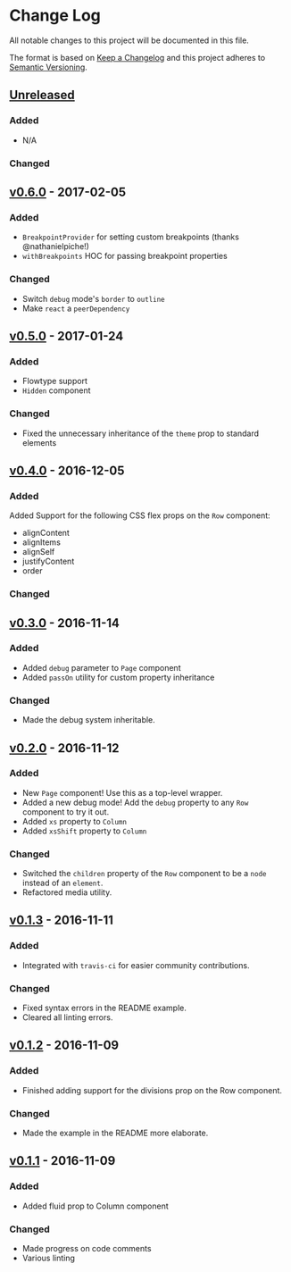 # Change Log

All notable changes to this project will be documented in this file.

The format is based on [Keep a Changelog](http://keepachangelog.com/) and this project adheres to [Semantic Versioning](http://semver.org/).

## [Unreleased]

### Added

- N/A

### Changed

## [v0.6.0] - 2017-02-05

### Added

- `BreakpointProvider` for setting custom breakpoints (thanks @nathanielpiche!)
- `withBreakpoints` HOC for passing breakpoint properties

### Changed

- Switch `debug` mode's `border` to `outline`
- Make `react` a `peerDependency`

## [v0.5.0] - 2017-01-24

### Added

- Flowtype support
- `Hidden` component

### Changed

- Fixed the unnecessary inheritance of the `theme` prop to standard elements

## [v0.4.0] - 2016-12-05

### Added

Added Support for the following CSS flex props on the `Row` component:
- alignContent
- alignItems
- alignSelf
- justifyContent
- order

### Changed

## [v0.3.0] - 2016-11-14

### Added

* Added `debug` parameter to `Page` component
* Added `passOn` utility for custom property inheritance

### Changed

* Made the debug system inheritable.

## [v0.2.0] - 2016-11-12

### Added

- New `Page` component! Use this as a top-level wrapper.
- Added a new debug mode! Add the `debug` property to any `Row` component to try it out.
- Added `xs` property to `Column`
- Added `xsShift` property to `Column`

### Changed

- Switched the `children` property of the `Row` component to be a `node` instead of an `element`.
- Refactored media utility.

## [v0.1.3] - 2016-11-11

### Added

- Integrated with `travis-ci` for easier community contributions.

### Changed

- Fixed syntax errors in the README example.
- Cleared all linting errors.

## [v0.1.2] - 2016-11-09

### Added

- Finished adding support for the divisions prop on the Row component.

### Changed

- Made the example in the README more elaborate.

## [v0.1.1] - 2016-11-09

### Added

- Added fluid prop to Column component

### Changed

- Made progress on code comments
- Various linting

[Unreleased]: https://github.com/JSBros/hedron/compare/v0.6.0...master
[v0.6.0]: https://github.com/JSBros/hedron/compare/v0.5.0...v0.6.0
[v0.5.0]: https://github.com/JSBros/hedron/compare/v0.4.0...v0.5.0
[v0.4.0]: https://github.com/JSBros/hedron/compare/v0.3.0...v0.4.0
[v0.3.0]: https://github.com/JSBros/hedron/compare/v0.2.0...v0.3.0
[v0.2.0]: https://github.com/JSBros/hedron/compare/v0.1.3...v0.2.0
[v0.1.3]: https://github.com/JSBros/hedron/compare/v0.1.2...v0.1.3
[v0.1.2]: https://github.com/JSBros/hedron/compare/v0.1.1...v0.1.2
[v0.1.1]: https://github.com/JSBros/hedron/compare/v0.1.0...v0.1.1


